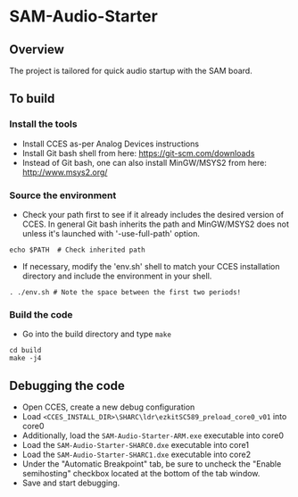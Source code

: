 # SAM-Audio-Starter

## Overview
The project is tailored for quick audio startup with the SAM board.

## To build

### Install the tools
- Install CCES as-per Analog Devices instructions
- Install Git bash shell from here: https://git-scm.com/downloads
- Instead of Git bash, one can also install MinGW/MSYS2 from
  here: http://www.msys2.org/

### Source the environment
- Check your path first to see if it already includes the desired version of
  CCES.  In general Git bash inherits the path and MinGW/MSYS2 does not
  unless it's launched with '-use-full-path' option.

```
echo $PATH  # Check inherited path
```

- If necessary, modify the 'env.sh' shell to match your CCES installation
  directory and include the environment in your shell.

```
. ./env.sh # Note the space between the first two periods!
```

### Build the code
- Go into the build directory and type `make`

```
cd build
make -j4
```

## Debugging the code
- Open CCES, create a new debug configuration
- Load `<CCES_INSTALL_DIR>\SHARC\ldr\ezkitSC589_preload_core0_v01` into core0
- Additionally, load the `SAM-Audio-Starter-ARM.exe` executable into core0
- Load the `SAM-Audio-Starter-SHARC0.dxe` executable into core1
- Load the `SAM-Audio-Starter-SHARC1.dxe` executable into core2
- Under the "Automatic Breakpoint" tab, be sure to uncheck the "Enable
  semihosting" checkbox located at the bottom of the tab window.
- Save and start debugging.

